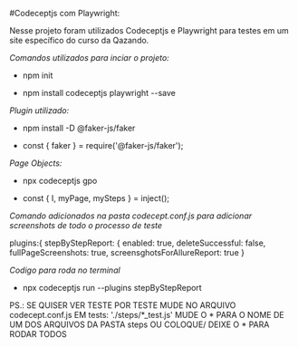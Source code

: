 #Codeceptjs com Playwright:

Nesse projeto foram utilizados Codeceptjs e Playwright para testes em um site específico do curso da Qazando.

*Comandos utilizados para inciar o projeto:*

* npm init

* npm install codeceptjs playwright --save

*Plugin utilizado:*

* npm install -D @faker-js/faker

* const { faker } = require('@faker-js/faker');

*Page Objects:*

* npx codeceptjs gpo

* const { I, myPage, mySteps } = inject();

*Comando adicionados na pasta codecept.conf.js para adicionar screenshots de todo o processo de teste*

plugins:{
    stepByStepReport: {
      enabled: true,
      deleteSuccessful: false,
      fullPageScreenshots: true,
      screensghotsForAllureReport: true
    }
    
*Codigo para roda no terminal*

* npx codeceptjs run --plugins stepByStepReport

PS.: SE QUISER VER TESTE POR TESTE MUDE NO ARQUIVO codecept.conf.js EM tests: './steps/*_test.js' MUDE O * PARA O NOME DE UM DOS ARQUIVOS DA PASTA steps OU COLOQUE/ DEIXE O * PARA RODAR TODOS
